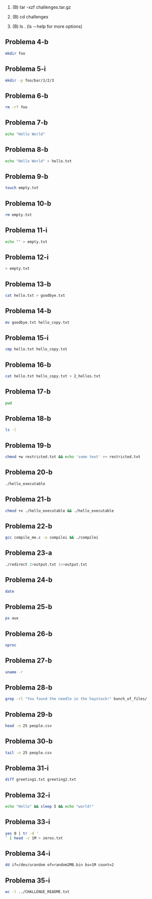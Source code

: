 

1. (B)
tar -xzf challenges.tar.gz 

2. (B)
cd challenges

3. (B)
ls . (ls --help for more options)
## Problema 4-b
```bash
mkdir foo
```


## Problema 5-i
```bash
mkdir -p foo/bar/1/2/3

```


## Problema 6-b
```bash
rm -rf foo
```


## Problema 7-b
```bash
echo "Hello World"
```


## Problema 8-b
```bash
echo "Hello World" > hello.txt
```


## Problema 9-b
```bash
touch empty.txt
```


## Problema 10-b
```bash
rm empty.txt
```


## Problema 11-i
```bash
echo "" > empty.txt
```


## Problema 12-i
```bash
> empty.txt
```


## Problema 13-b
```bash
cat hello.txt > goodbye.txt
```


## Problema 14-b
```bash
mv goodbye.txt hello_copy.txt
```


## Problema 15-i
```bash
cmp hello.txt hello_copy.txt
```


## Problema 16-b
```bash
cat hello.txt hello_copy.txt > 2_hellos.txt
```

## Problema 17-b
```bash
pwd
```


## Problema 18-b
```bash
ls -l
```

## Problema 19-b
```bash
chmod +w restricted.txt && echo 'some text' >> restricted.txt
```

## Problema 20-b
```bash
./hello_executable
```


## Problema 21-b
```bash
chmod +x ./hello_executable && ./hello_executable
```


## Problema 22-b
```bash
gcc compile_me.c -o compilei && ./compilei
```


## Problema 23-a
```bash
./redirect 2>output.txt 1>>output.txt
```


## Problema 24-b
```bash
date
```


## Problema 25-b
```bash
ps aux
```


## Problema 26-b
```bash
nproc
```


## Problema 27-b
```bash
uname -r
```


## Problema 28-b
```bash
grep -rl "You found the needle in the haystack!" bunch_of_files/
```


## Problema 29-b
```bash
head -n 25 people.csv
```


## Problema 30-b
```bash
tail -n 25 people.csv
```


## Problema 31-i
```bash
diff greeting1.txt greeting2.txt
```


## Problema 32-i
```bash
echo "Hello" && sleep 5 && echo "world!"
```


## Problema 33-i
```bash
yes 0 | tr -d '
' | head -c 1M > zeros.txt
```


## Problema 34-i
```bash
dd if=/dev/urandom of=random2MB.bin bs=1M count=2
```


## Problema 35-i
```bash
wc -l ../CHALLENGE_README.txt
```

